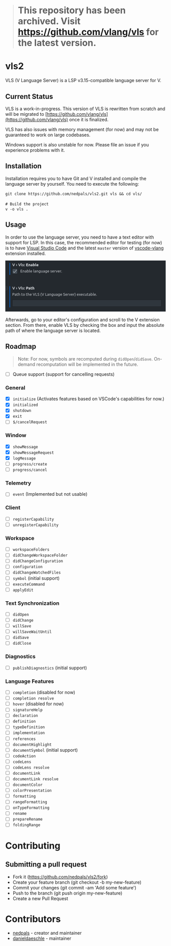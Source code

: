 > # This repository has been archived. Visit https://github.com/vlang/vls for the latest version.

# vls2
VLS (V Language Server) is a LSP v3.15-compatible language server for V.

## Current Status
VLS is a work-in-progress. This version of VLS is rewritten from scratch and will be migrated to [https://github.com/vlang/vls](https://github.com/vlang/vls) once it is finalized.

VLS has also issues with memory management (for now) and may not be guaranteed to work on large codebases.

Windows support is also unstable for now. Please file an issue if you experience problems with it.

## Installation
Installation requires you to have Git and V installed and compile the language server by yourself. You need to execute the following:
```
git clone https://github.com/nedpals/vls2.git vls && cd vls/

# Build the project
v -o vls .
```

## Usage
In order to use the language server, you need to have a text editor with support for LSP. In this case, the recommended editor for testing (for now) is to have [Visual Studio Code](https://code.visualstudio.com) and the latest `master` version of [vscode-vlang](https://github.com/vlang/vscode-vlang) extension installed.

![Instructions](instructions.png)

Afterwards, go to your editor's configuration and scroll to the V extension section. From there, enable VLS by checking the box and input the absolute path of where the language server is located.

## Roadmap
> Note: For now, symbols are recomputed during `didOpen`/`didSave`. On-demand recomputation will be implemented in the future.

- [ ] Queue support (support for cancelling requests)

### General
- [x] `initialize` (Activates features based on VSCode's capabilities for now.)
- [x] `initialized`
- [x] `shutdown`
- [x] `exit`
- [ ] `$/cancelRequest`
<!-- - [ ] `$/progress` -->
### Window
- [x] `showMessage`
- [x] `showMessageRequest`
- [x] `logMessage`
- [ ] `progress/create`
- [ ] `progress/cancel`
### Telemetry
- [ ] `event` (Implemented but not usable)
### Client
- [ ] `registerCapability`
- [ ] `unregisterCapability`
### Workspace
- [ ] `workspaceFolders`
- [ ] `didChangeWorkspaceFolder`
- [ ] `didChangeConfiguration`
- [ ] `configuration`
- [ ] `didChangeWatchedFiles`
- [ ] `symbol` (initial support)
- [ ] `executeCommand`
- [ ] `applyEdit`
### Text Synchronization
- [ ] `didOpen`
- [ ] `didChange`
- [ ] `willSave`
- [ ] `willSaveWaitUntil`
- [ ] `didSave`
- [ ] `didClose`
### Diagnostics
- [ ] `publishDiagnostics` (initial support)
### Language Features
- [ ] `completion` (disabled for now)
- [ ] `completion resolve`
- [ ] `hover` (disabled for now)
- [ ] `signatureHelp`
- [ ] `declaration`
- [ ] `definition`
- [ ] `typeDefinition`
- [ ] `implementation`
- [ ] `references`
- [ ] `documentHighlight`
- [ ] `documentSymbol` (initial support)
- [ ] `codeAction`
- [ ] `codeLens`
- [ ] `codeLens resolve`
- [ ] `documentLink`
- [ ] `documentLink resolve`
- [ ] `documentColor`
- [ ] `colorPresentation`
- [ ] `formatting`
- [ ] `rangeFormatting`
- [ ] `onTypeFormatting`
- [ ] `rename`
- [ ] `prepareRename`
- [ ] `foldingRange`

# Contributing
## Submitting a pull request
- Fork it (https://github.com/nedpals/vls2/fork)
- Create your feature branch (git checkout -b my-new-feature)
- Commit your changes (git commit -am 'Add some feature')
- Push to the branch (git push origin my-new-feature)
- Create a new Pull Request

# Contributors
- [nedpals](https://github.com/nedpals) - creator and maintainer
- [danieldaeschle](https://github.com/danieldaeschle) - maintainer
